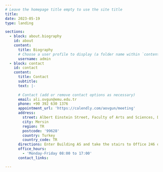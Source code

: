 ```yaml
---
# Leave the homepage title empty to use the site title
title:
date: 2023-05-19
type: landing

sections:
  - block: about.biography
    id: about
    content:
      title: Biography
      # Choose a user profile to display (a folder name within `content/authors/`)
      username: admin  
  - block: contact
    id: contact
    content:
      title: Contact
      subtitle:
      text: |-
        
      # Contact (add or remove contact options as necessary)
      email: ali.ovgun@emu.edu.tr
      phone: +90 392 630 1376
      appointment_url: 'https://calendly.com/aovgun/meeting'
      address:
        street: Albert Einstein Street, Faculty of Arts and Sciences, Department of Physics, Eastern Mediterranean University, Gazimağusa
        city: Mersin
        region: TR
        postcode: '99628'
        country: Turkey
        country_code: TR
      directions: Enter Building AS and take the stairs to Office 246 on Floor 2
      office_hours:
        - 'Monday-Friday 08:00 to 17:00'
      contact_links:

---
```

